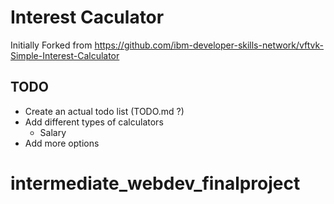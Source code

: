 # Interest Caculator
Initially Forked from https://github.com/ibm-developer-skills-network/vftvk-Simple-Interest-Calculator

## TODO
- Create an actual todo list (TODO.md ?)
- Add different types of calculators
  - Salary
- Add more options
# intermediate_webdev_finalproject
